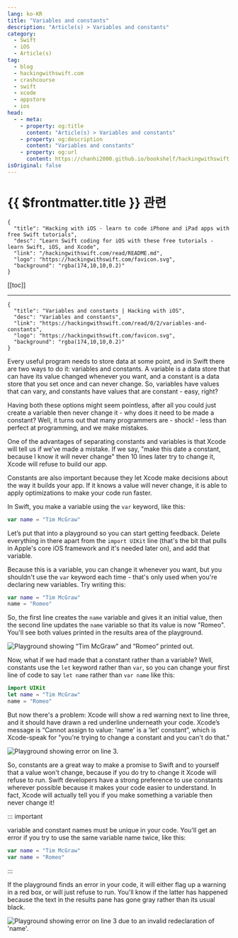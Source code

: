 ```yaml
---
lang: ko-KR
title: "Variables and constants"
description: "Article(s) > Variables and constants"
category:
  - Swift
  - iOS
  - Article(s)
tag: 
  - blog
  - hackingwithswift.com
  - crashcourse
  - swift
  - xcode
  - appstore
  - ios  
head:
  - - meta:
    - property: og:title
      content: "Article(s) > Variables and constants"
    - property: og:description
      content: "Variables and constants"
    - property: og:url
      content: https://chanhi2000.github.io/bookshelf/hackingwithswift.com/read/00/02-variables-and-constants.html
isOriginal: false
---
```


# {{ $frontmatter.title }} 관련

```component VPCard
{
  "title": "Hacking with iOS - learn to code iPhone and iPad apps with free Swift tutorials",
  "desc": "Learn Swift coding for iOS with these free tutorials - learn Swift, iOS, and Xcode",
  "link": "/hackingwithswift.com/read/README.md",
  "logo": "https://hackingwithswift.com/favicon.svg",
  "background": "rgba(174,10,10,0.2)"
}
```

[[toc]]

---

```component VPCard
{
  "title": "Variables and constants | Hacking with iOS",
  "desc": "Variables and constants",
  "link": "https://hackingwithswift.com/read/0/2/variables-and-constants",
  "logo": "https://hackingwithswift.com/favicon.svg",
  "background": "rgba(174,10,10,0.2)"
}
```

<VidStack src="youtube/NbthZRnz1C4" />

Every useful program needs to store data at some point, and in Swift there are two ways to do it: variables and constants. A variable is a data store that can have its value changed whenever you want, and a constant is a data store that you set once and can never change. So, variables have values that can vary, and constants have values that are constant - easy, right?

Having both these options might seem pointless, after all you could just create a variable then never change it - why does it need to be made a constant? Well, it turns out that many programmers are - shock! - less than perfect at programming, and we make mistakes.

One of the advantages of separating constants and variables is that Xcode will tell us if we’ve made a mistake. If we say, "make this date a constant, because I know it will never change" then 10 lines later try to change it, Xcode will refuse to build our app.

Constants are also important because they let Xcode make decisions about the way it builds your app. If it knows a value will never change, it is able to apply optimizations to make your code run faster.

In Swift, you make a variable using the `var` keyword, like this:

```swift
var name = "Tim McGraw"
```

Let’s put that into a playground so you can start getting feedback. Delete everything in there apart from the `import UIKit` line (that's the bit that pulls in Apple's core iOS framework and it's needed later on), and add that variable.

Because this is a variable, you can change it whenever you want, but you shouldn't use the `var` keyword each time - that's only used when you're declaring new variables. Try writing this:

```swift
var name = "Tim McGraw"
name = "Romeo"
```

So, the first line creates the `name` variable and gives it an initial value, then the second line updates the `name` variable so that its value is now "Romeo". You'll see both values printed in the results area of the playground.

![Playground showing “Tim McGraw” and “Romeo” printed out.](https://hackingwithswift.com/img/books/hws/variables-and-constants-1@2x.png)

Now, what if we had made that a constant rather than a variable? Well, constants use the `let` keyword rather than `var`, so you can change your first line of code to say `let name` rather than `var name` like this:

```swift
import UIKit
let name = "Tim McGraw"
name = "Romeo"
```

But now there's a problem: Xcode will show a red warning next to line three, and it should have drawn a red underline underneath your code. Xcode’s message is “Cannot assign to value: 'name' is a 'let' constant”, which is Xcode-speak for "you're trying to change a constant and you can't do that."

![Playground showing error on line 3.](https://hackingwithswift.com/img/books/hws/variables-and-constants-2@2x.png)

So, constants are a great way to make a promise to Swift and to yourself that a value won't change, because if you do try to change it Xcode will refuse to run. Swift developers have a strong preference to use constants wherever possible because it makes your code easier to understand. In fact, Xcode will actually tell you if you make something a variable then never change it!

::: important

variable and constant names must be unique in your code. You'll get an error if you try to use the same variable name twice, like this:

```swift
var name = "Tim McGraw"
var name = "Romeo"
```

:::

If the playground finds an error in your code, it will either flag up a warning in a red box, or will just refuse to run. You'll know if the latter has happened because the text in the results pane has gone gray rather than its usual black.

![Playground showing error on line 3 due to an invalid redeclaration of 'name'.](https://hackingwithswift.com/img/books/hws/variables-and-constants-3@2x.png)

